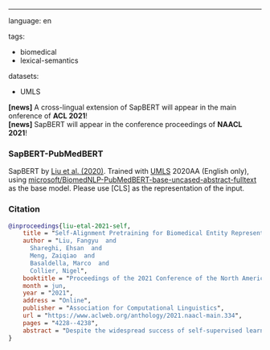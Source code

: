 ---
language: en

tags:
- biomedical
- lexical-semantics

datasets:
- UMLS

**[news]** A cross-lingual extension of SapBERT will appear in the main onference of **ACL 2021**! <br>
**[news]** SapBERT will appear in the conference proceedings of **NAACL 2021**!

### SapBERT-PubMedBERT
SapBERT by [Liu et al. (2020)](https://arxiv.org/pdf/2010.11784.pdf). Trained with [UMLS](https://www.nlm.nih.gov/research/umls/licensedcontent/umlsknowledgesources.html) 2020AA (English only), using [microsoft/BiomedNLP-PubMedBERT-base-uncased-abstract-fulltext](https://huggingface.co/microsoft/BiomedNLP-PubMedBERT-base-uncased-abstract-fulltext) as the base model. Please use [CLS] as the representation of the input.

### Citation
```bibtex
@inproceedings{liu-etal-2021-self,
    title = "Self-Alignment Pretraining for Biomedical Entity Representations",
    author = "Liu, Fangyu  and
      Shareghi, Ehsan  and
      Meng, Zaiqiao  and
      Basaldella, Marco  and
      Collier, Nigel",
    booktitle = "Proceedings of the 2021 Conference of the North American Chapter of the Association for Computational Linguistics: Human Language Technologies",
    month = jun,
    year = "2021",
    address = "Online",
    publisher = "Association for Computational Linguistics",
    url = "https://www.aclweb.org/anthology/2021.naacl-main.334",
    pages = "4228--4238",
    abstract = "Despite the widespread success of self-supervised learning via masked language models (MLM), accurately capturing fine-grained semantic relationships in the biomedical domain remains a challenge. This is of paramount importance for entity-level tasks such as entity linking where the ability to model entity relations (especially synonymy) is pivotal. To address this challenge, we propose SapBERT, a pretraining scheme that self-aligns the representation space of biomedical entities. We design a scalable metric learning framework that can leverage UMLS, a massive collection of biomedical ontologies with 4M+ concepts. In contrast with previous pipeline-based hybrid systems, SapBERT offers an elegant one-model-for-all solution to the problem of medical entity linking (MEL), achieving a new state-of-the-art (SOTA) on six MEL benchmarking datasets. In the scientific domain, we achieve SOTA even without task-specific supervision. With substantial improvement over various domain-specific pretrained MLMs such as BioBERT, SciBERTand and PubMedBERT, our pretraining scheme proves to be both effective and robust.",
}
```